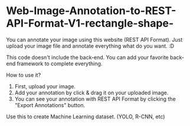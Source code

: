 # Web-Image-Annotation-to-REST-API-Format-V1-rectangle-shape-
You can annotate your image using this website (REST API Format). Just upload your image file and annotate everything what do you want. :D

This code doesn't include the back-end. You can add your favorite back-end framework to complete everything.

How to use it?

1. First, upload your image.
2. Add your annotation by click & drag it on your uploaded image.
3. You can see your annotation with REST API Format by clicking the "Export Annotations" button.

Use this to create Machine Learning dataset. (YOLO, R-CNN, etc)
